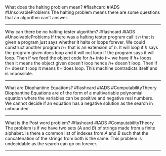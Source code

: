 What does the halting problem mean? #flashcard #IADS #UnsolvableProblems
	The halting problem means there are some questions that an algorithm can't answer.

---
Why can there be no halting tester algorithm? #flashcard #IADS #UnsolvableProblems 
	If there was a halting tester program call it $h$ that is given a program just says whether it halts or loops forever. We could construct another program $h+$ that is an extension of $h$. It will loop if $h$ says the program given does loop and it will not loop if the program says it will loop. Then if we feed the object code for $h+$ into $h+$ we have if $h+$ loops then it means the object given doesn't loop hence $h+$ doesn't loop. Then if $h+$ doesn't loop it means $h+$ does loop. This machine contradicts itself and is impossible.

---
What are Diophantine Equations? #flashcard #IADS #ComputabilityTheory 
	Diophantine Equations are of the form of a multivariable polynomial equation where the variables can be positive and negative real numbers. We cannot decide if an equation has a negative solution as the search in unbounded.

---
What is the Post word problem? #flashcard #IADS #ComputabilityTheory 
	The problem is if we have two sets ($A$ and $B$) of strings made from a finite alphabet. Is there a common list of indexes from $A$ and $B$ such that the concatenation of the strings from both is the same. This problem is undecidable as the search can go on forever.
 
---
